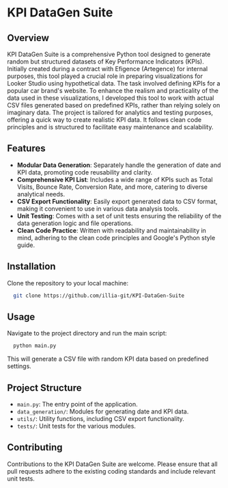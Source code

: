 # KPI DataGen Suite

## Overview
KPI DataGen Suite is a comprehensive Python tool designed to generate random but structured datasets of Key Performance Indicators (KPIs). Initially created during a contract with Efigence (Artegence) for internal purposes, this tool played a crucial role in preparing visualizations for Looker Studio using hypothetical data. The task involved defining KPIs for a popular car brand's website. To enhance the realism and practicality of the data used in these visualizations, I developed this tool to work with actual CSV files generated based on predefined KPIs, rather than relying solely on imaginary data. The project is tailored for analytics and testing purposes, offering a quick way to create realistic KPI data. It follows clean code principles and is structured to facilitate easy maintenance and scalability.

## Features
- **Modular Data Generation**: Separately handle the generation of date and KPI data, promoting code reusability and clarity.
- **Comprehensive KPI List**: Includes a wide range of KPIs such as Total Visits, Bounce Rate, Conversion Rate, and more, catering to diverse analytical needs.
- **CSV Export Functionality**: Easily export generated data to CSV format, making it convenient to use in various data analysis tools.
- **Unit Testing**: Comes with a set of unit tests ensuring the reliability of the data generation logic and file operations.
- **Clean Code Practice**: Written with readability and maintainability in mind, adhering to the clean code principles and Google's Python style guide.

## Installation
Clone the repository to your local machine:
```bash
  git clone https://github.com/illia-git/KPI-DataGen-Suite
```

## Usage
Navigate to the project directory and run the main script:
```bash
  python main.py
```

This will generate a CSV file with random KPI data based on predefined settings.

## Project Structure
- `main.py`: The entry point of the application.
- `data_generation/`: Modules for generating date and KPI data.
- `utils/`: Utility functions, including CSV export functionality.
- `tests/`: Unit tests for the various modules.

## Contributing
Contributions to the KPI DataGen Suite are welcome. Please ensure that all pull requests adhere to the existing coding standards and include relevant unit tests.
